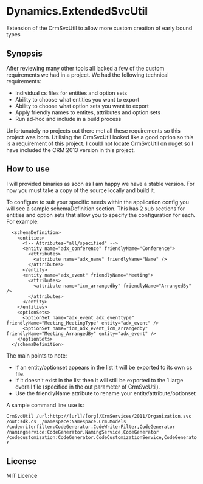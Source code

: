 # Dynamics.ExtendedSvcUtil

Extension of the CrmSvcUtil to allow more custom creation of early bound types

## Synopsis

After reviewing many other tools all lacked a few of the custom requirements we had in a project. We had the following technical requirements:

* Individual cs files for entities and option sets
* Ability to choose what entities you want to export
* Ability to choose what option sets you want to export
* Apply friendly names to entites, attributes and option sets
* Run ad-hoc and include in a build process 

Unfortunately no projects out there met all these requirements so this project was born. Utilising the CrmSvcUtil looked like a good option so this is a requirement of this project. I could not locate CrmSvcUtil on nuget so I have included the CRM 2013 version in this project.

## How to use

I will provided binaries as soon as I am happy we have a stable version. For now you must take a copy of the source locally and build it.

To configure to suit your specific needs within the application config you will see a sample schemaDefinition section. This has 2 sub sections for entities and option sets that allow you to specify the configuration for each. For example:

```
  <schemaDefinition>
    <entities>
      <!-- Attributes="all/specified" -->
      <entity name="adx_conference" friendlyName="Conference">
        <attributes>
          <attribute name="adx_name" friendlyName="Name" />
        </attributes>
      </entity>
      <entity name="adx_event" friendlyName="Meeting">
        <attributes>
          <attribute name="icm_arrangedby" friendlyName="ArrangedBy" />
        </attributes>
      </entity>
    </entities>
    <optionSets>
      <optionSet name="adx_event_adx_eventtype" friendlyName="Meeting_MeetingType" entity="adx_event" />
      <optionSet name="icm_adx_event_icm_arrangedby" friendlyName="Meeting_ArrangedBy" entity="adx_event" />
    </optionSets>
  </schemaDefinition>
  ```

The main points to note:

* If an entity/optionset appears in the list it will be exported to its own cs file.
* If it doesn't exist in the list then it will still be exported to the 1 large overall file (specified in the out parameter of CrmSvcUtil).
* Use the friendlyName attribute to rename your entity/attribute/optionset

A sample command line use is:

`CrmSvcUtil /url:http://[url]/[org]/XrmServices/2011/Organization.svc /out:sdk.cs  /namespace:Namespace.Crm.Models /codewriterfilter:CodeGenerator.CodeWriterFilter,CodeGenerator  /namingservice:CodeGenerator.NamingService,CodeGenerator /codecustomization:CodeGenerator.CodeCustomizationService,CodeGenerator`

## License

MIT Licence

